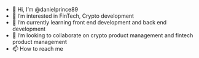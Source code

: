 - 👋 Hi, I’m @danielprince89
- 👀 I’m interested in FinTech, Crypto development
- 🌱 I’m currently learning front end development and back end development
- 💞️ I’m looking to collaborate on crypto product management and fintech product management
- 📫 How to reach me 

<!---
danielprince89/danielprince89 is a ✨ special ✨ repository because its `README.md` (this file) appears on your GitHub profile.
You can click the Preview link to take a look at your changes.
--->
